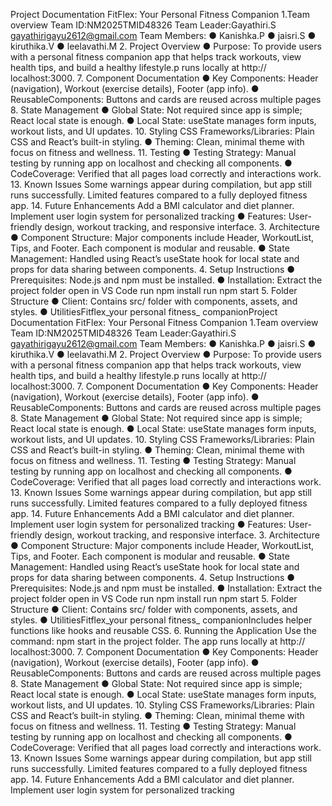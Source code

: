 Project Documentation
FitFlex: Your Personal Fitness Companion
1.Team overview
Team ID:NM2025TMID48326
Team Leader:Gayathiri.S
gayathirigayu2612@gmail.com
Team Members:
● Kanishka.P
● jaisri.S
● kiruthika.V
● leelavathi.M
2. Project Overview
● Purpose:
To provide users with a personal fitness companion app that helps track
workouts, view health tips, and build a healthy lifestyle.p runs locally at http:// localhost:3000.
7. Component Documentation
● Key Components:
Header (navigation), Workout (exercise details), Footer (app info).
● ReusableComponents:
Buttons and cards are reused across multiple pages
8. State Management
● Global State:
Not required since app is simple; React local state is enough.
● Local State:
useState manages form inputs, workout lists, and UI updates.
10. Styling
CSS Frameworks/Libraries:
Plain CSS and React’s built-in styling.
● Theming:
Clean, minimal theme with focus on fitness and wellness.
11. Testing
● Testing Strategy:
Manual testing by running app on localhost and checking all components.
● CodeCoverage:
Verified that all pages load correctly and interactions work.
13. Known Issues
Some warnings appear during compilation, but app still runs successfully.
Limited features compared to a fully deployed fitness app.
14. Future Enhancements
Add a BMI calculator and diet planner.
Implement user login system for personalized tracking
● Features:
User-friendly design, workout tracking, and responsive interface.
3. Architecture
● Component Structure:
Major components include Header, WorkoutList, Tips, and Footer. Each
component is modular and reusable.
● State Management:
Handled using React’s useState hook for local state and props for data
sharing between components.
4. Setup Instructions
● Prerequisites:
Node.js and npm must be installed.
● Installation:
Extract the project folder open in VS Code run npm install run npm
start
5. Folder Structure
● Client:
Contains src/ folder with components, assets, and styles.
● UtilitiesFitflex_your personal fitness_
companionProject Documentation
FitFlex: Your Personal Fitness Companion
1.Team overview
Team ID:NM2025TMID48326
Team Leader:Gayathiri.S
gayathirigayu2612@gmail.com
Team Members:
● Kanishka.P
● jaisri.S
● kiruthika.V
● leelavathi.M
2. Project Overview
● Purpose:
To provide users with a personal fitness companion app that helps track
workouts, view health tips, and build a healthy lifestyle.p runs locally at http:// localhost:3000.
7. Component Documentation
● Key Components:
Header (navigation), Workout (exercise details), Footer (app info).
● ReusableComponents:
Buttons and cards are reused across multiple pages
8. State Management
● Global State:
Not required since app is simple; React local state is enough.
● Local State:
useState manages form inputs, workout lists, and UI updates.
10. Styling
CSS Frameworks/Libraries:
Plain CSS and React’s built-in styling.
● Theming:
Clean, minimal theme with focus on fitness and wellness.
11. Testing
● Testing Strategy:
Manual testing by running app on localhost and checking all components.
● CodeCoverage:
Verified that all pages load correctly and interactions work.
13. Known Issues
Some warnings appear during compilation, but app still runs successfully.
Limited features compared to a fully deployed fitness app.
14. Future Enhancements
Add a BMI calculator and diet planner.
Implement user login system for personalized tracking
● Features:
User-friendly design, workout tracking, and responsive interface.
3. Architecture
● Component Structure:
Major components include Header, WorkoutList, Tips, and Footer. Each
component is modular and reusable.
● State Management:
Handled using React’s useState hook for local state and props for data
sharing between components.
4. Setup Instructions
● Prerequisites:
Node.js and npm must be installed.
● Installation:
Extract the project folder open in VS Code run npm install run npm
start
5. Folder Structure
● Client:
Contains src/ folder with components, assets, and styles.
● UtilitiesFitflex_your personal fitness_
companionIncludes helper functions like hooks and reusable CSS.
6. Running the Application
Use the command: npm start in the project folder.
The app runs locally at http:// localhost:3000.
7. Component Documentation
● Key Components:
Header (navigation), Workout (exercise details), Footer (app info).
● ReusableComponents:
Buttons and cards are reused across multiple pages
8. State Management
● Global State:
Not required since app is simple; React local state is enough.
● Local State:
useState manages form inputs, workout lists, and UI updates.
10. Styling
CSS Frameworks/Libraries:
Plain CSS and React’s built-in styling.
● Theming:
Clean, minimal theme with focus on fitness and wellness.
11. Testing
● Testing Strategy:
Manual testing by running app on localhost and checking all components.
● CodeCoverage:
Verified that all pages load correctly and interactions work.
13. Known Issues
Some warnings appear during compilation, but app still runs successfully.
Limited features compared to a fully deployed fitness app.
14. Future Enhancements
Add a BMI calculator and diet planner.
Implement user login system for personalized tracking
